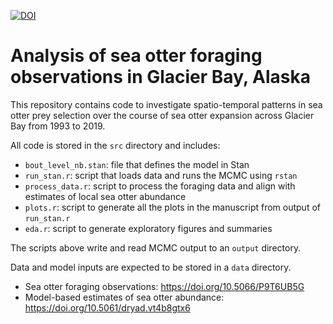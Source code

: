 

[![DOI](https://zenodo.org/badge/DOI/10.5281/zenodo.14042546.svg)](https://doi.org/10.5281/zenodo.14042546)


# Analysis of sea otter foraging observations in Glacier Bay, Alaska

This repository contains code to investigate spatio-temporal patterns in sea otter prey selection over the course of sea otter expansion across Glacier Bay from 1993 to 2019. 

All code is stored in the `src` directory and includes:
-  `bout_level_nb.stan`: file that defines the model in Stan
-  `run_stan.r`: script that loads data and runs the MCMC using `rstan`
-  `process_data.r`: script to process the foraging data and align with estimates of local sea otter abundance
-  `plots.r`: script to generate all the plots in the manuscript from output of `run_stan.r`
-  `eda.r`: script to generate exploratory figures and summaries

The scripts above write and read MCMC output to an `output` directory.

Data and model inputs are expected to be stored in a `data` directory.
-  Sea otter foraging observations: https://doi.org/10.5066/P9T6UB5G
-  Model-based estimates of sea otter abundance: https://doi.org/10.5061/dryad.vt4b8gtx6
